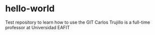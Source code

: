 # hello-world
Test repository to learn how to use the GIT
Carlos Trujillo is a full-time professor at Universidad EAFIT
